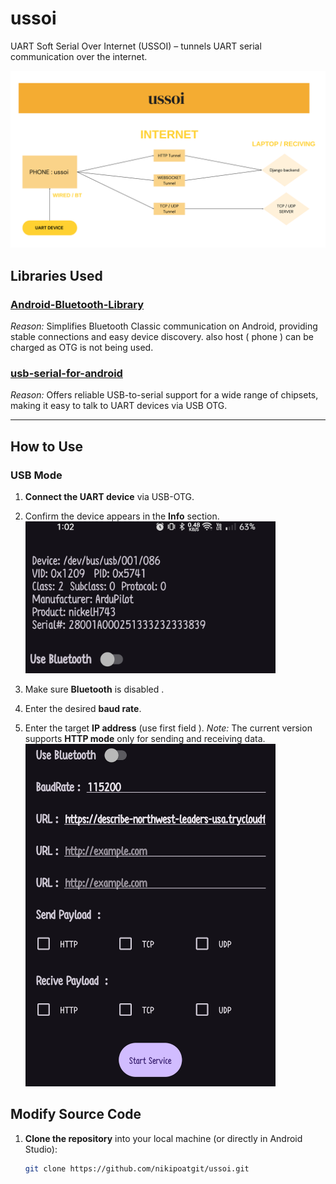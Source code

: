 # ussoi
UART Soft Serial Over Internet (USSOI) – tunnels UART serial communication over the internet.

<p align="center">
  <img src="doc/ussoi_flow_chart.png" alt="UART Soft Serial Over Internet Flow Chart" width="600"/>
</p>



## Libraries Used

### [Android-Bluetooth-Library](https://github.com/prasad-psp/Android-Bluetooth-Library.git)  
*Reason:* Simplifies Bluetooth Classic communication on Android, providing stable connections and easy device discovery. also host ( phone ) can be charged as OTG is not being used.

### [usb-serial-for-android](https://github.com/mik3y/usb-serial-for-android)  
*Reason:* Offers reliable USB-to-serial support for a wide range of chipsets, making it easy to talk to UART devices via USB OTG.

---
## How to Use

### USB Mode

1. **Connect the UART device** via USB-OTG.

2. Confirm the device appears in the **Info** section.  
   <img src="doc\ussoi_usb_info.jpg" alt="USB Info Screen" width="400"/>

3. Make sure  **Bluetooth** is disabled .

4. Enter the desired **baud rate**.

5. Enter the target **IP address** (use first field ). 
   *Note:* The current version supports **HTTP mode** only for sending and receiving data.  
   <img src="doc\ussoi_para_select.jpg" alt="HTTP Mode Screen" width="400"/>




## Modify Source Code

1. **Clone the repository** into your local machine (or directly in Android Studio):  
   ```bash
   git clone https://github.com/nikipoatgit/ussoi.git
